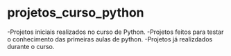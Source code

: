 # projetos_curso_python
-Projetos iniciais realizados no curso de Python.
-Projetos feitos para testar o conhecimento das primeiras aulas de python.
-Projetos já realizdados durante o curso.
